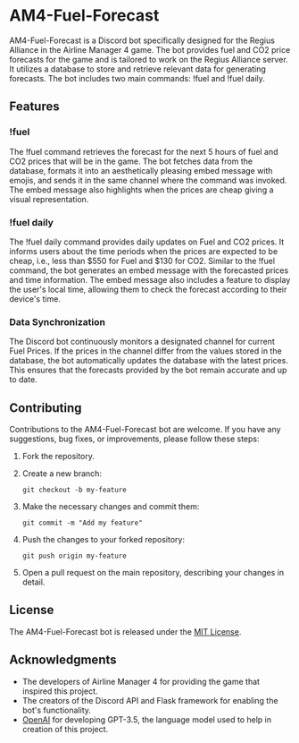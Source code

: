 # AM4-Fuel-Forecast
AM4-Fuel-Forecast is a Discord bot specifically designed for the Regius Alliance in the Airline Manager 4 game. The bot provides fuel and CO2 price forecasts for the game and is tailored to work on the Regius Alliance server. It utilizes a database to store and retrieve relevant data for generating forecasts. The bot includes two main commands: !fuel and !fuel daily.

## Features
### !fuel
The !fuel command retrieves the forecast for the next 5 hours of fuel and CO2 prices that will be in the game. The bot fetches data from the database, formats it into an aesthetically pleasing embed message with emojis, and sends it in the same channel where the command was invoked. The embed message also highlights when the prices are cheap giving a visual representation.

### !fuel daily
The !fuel daily command provides daily updates on Fuel and CO2 prices. It informs users about the time periods when the prices are expected to be cheap, i.e., less than $550 for Fuel and $130 for CO2. Similar to the !fuel command, the bot generates an embed message with the forecasted prices and time information. The embed message also includes a feature to display the user's local time, allowing them to check the forecast according to their device's time.

### Data Synchronization
The Discord bot continuously monitors a designated channel for current Fuel Prices. If the prices in the channel differ from the values stored in the database, the bot automatically updates the database with the latest prices. This ensures that the forecasts provided by the bot remain accurate and up to date.

## Contributing

Contributions to the AM4-Fuel-Forecast bot are welcome. If you have any suggestions, bug fixes, or improvements, please follow these steps:

1. Fork the repository.

2. Create a new branch:
   ```
   git checkout -b my-feature
   ```

3. Make the necessary changes and commit them:
   ```
   git commit -m "Add my feature"
   ```

4. Push the changes to your forked repository:
   ```
   git push origin my-feature
   ```

5. Open a pull request on the main repository, describing your changes in detail.

## License

The AM4-Fuel-Forecast bot is released under the [MIT License](LICENSE).

## Acknowledgments

- The developers of Airline Manager 4 for providing the game that inspired this project.
- The creators of the Discord API and Flask framework for enabling the bot's functionality.
- [OpenAI](https://openai.com/) for developing GPT-3.5, the language model used to help in creation of this project.
